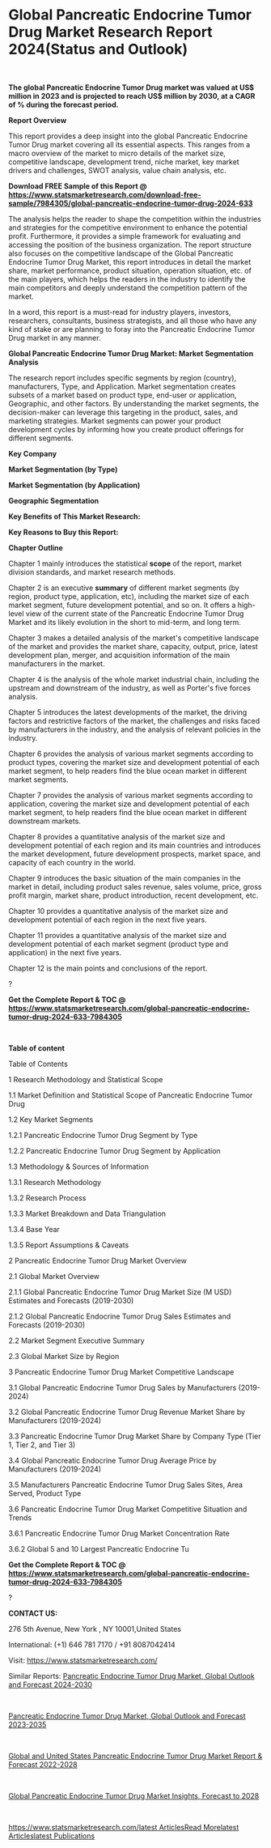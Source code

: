 <h1>Global Pancreatic Endocrine Tumor Drug Market Research Report 2024(Status and Outlook)</h1><br/><p><strong>The global Pancreatic Endocrine Tumor Drug market was valued at US$ million in 2023 and is projected to reach US$ million by 2030, at a <strong>CAGR</strong> of % during the forecast period.</strong></p>
 
 
 
 <p><strong>Report Overview</strong></p>
 
 
 
 <p>This report provides a deep insight into the global Pancreatic Endocrine Tumor Drug market covering all its essential aspects. This ranges from a macro overview of the market to micro details of the market size, competitive landscape, development trend, niche market, key market drivers and challenges, SWOT analysis, value chain analysis, etc.</p>
 
 
 
 <p><strong>Download FREE Sample of this Report @ <a href="https://www.statsmarketresearch.com/download-free-sample/7984305/global-pancreatic-endocrine-tumor-drug-2024-633">https://www.statsmarketresearch.com/download-free-sample/7984305/global-pancreatic-endocrine-tumor-drug-2024-633</a></strong></p>
 
 
 
 <p>The analysis helps the reader to shape the competition within the industries and strategies for the competitive environment to enhance the potential profit. Furthermore, it provides a simple framework for evaluating and accessing the position of the business organization. The report structure also focuses on the competitive landscape of the Global Pancreatic Endocrine Tumor Drug Market, this report introduces in detail the market share, market performance, product situation, operation situation, etc. of the main players, which helps the readers in the industry to identify the main competitors and deeply understand the competition pattern of the market.</p>
 
 
 
 <p>In a word, this report is a must-read for industry players, investors, researchers, consultants, business strategists, and all those who have any kind of stake or are planning to foray into the Pancreatic Endocrine Tumor Drug market in any manner.</p>
 
 
 
 <p><strong>Global Pancreatic Endocrine Tumor Drug Market: Market Segmentation Analysis</strong></p>
 
 
 
 <p>The research report includes specific segments by region (country), manufacturers, Type, and Application. Market segmentation creates subsets of a market based on product type, end-user or application, Geographic, and other factors. By understanding the market segments, the decision-maker can leverage this targeting in the product, sales, and marketing strategies. Market segments can power your product development cycles by informing how you create product offerings for different segments.</p>
 
 
 
 <p><strong>Key Company</strong></p>
 
 
 
 <p><strong>Market Segmentation (by Type)</strong></p>
 
 
 
 <p><strong>Market Segmentation (<strong>by Application</strong>)</strong></p>
 
 
 
 <p><strong>Geographic Segmentation</strong></p>
 
 
 
 <p><strong>Key Benefits of This Market Research:</strong></p>
 
 
 
 <p><strong>Key <strong>Reasons to Buy</strong> this Report:</strong></p>
 
 
 
 <p><strong>Chapter Outline</strong></p>
 
 
 
 <p>Chapter 1 mainly introduces the statistical <strong>scope</strong> of the report, market division standards, and market research methods.</p>
 
 
 
 <p>Chapter 2 is an executive <strong>summary</strong> of different market segments (by region, product type, application, etc), including the market size of each market segment, future development potential, and so on. It offers a high-level view of the current state of the Pancreatic Endocrine Tumor Drug Market and its likely evolution in the short to mid-term, and long term.</p>
 
 
 
 <p>Chapter 3 makes a detailed analysis of the market&#39;s competitive landscape of the market and provides the market share, capacity, output, price, latest development plan, merger, and acquisition information of the main manufacturers in the market.</p>
 
 
 
 <p>Chapter 4 is the analysis of the whole market industrial chain, including the upstream and downstream of the industry, as well as Porter&#39;s five forces analysis.</p>
 
 
 
 <p>Chapter 5 introduces the latest developments of the market, the driving factors and restrictive factors of the market, the challenges and risks faced by manufacturers in the industry, and the analysis of relevant policies in the industry.</p>
 
 
 
 <p>Chapter 6 provides the analysis of various market segments according to product types, covering the market size and development potential of each market segment, to help readers find the blue ocean market in different market segments.</p>
 
 
 
 <p>Chapter 7 provides the analysis of various market segments according to application, covering the market size and development potential of each market segment, to help readers find the blue ocean market in different downstream markets.</p>
 
 
 
 <p>Chapter 8 provides a quantitative analysis of the market size and development potential of each region and its main countries and introduces the market development, future development prospects, market space, and capacity of each country in the world.</p>
 
 
 
 <p>Chapter 9 introduces the basic situation of the main companies in the market in detail, including product sales revenue, sales volume, price, gross profit margin, market share, product introduction, recent development, etc.</p>
 
 
 
 <p>Chapter 10 provides a quantitative analysis of the market size and development potential of each region in the next five years.</p>
 
 
 
 <p>Chapter 11 provides a quantitative analysis of the market size and development potential of each market segment (product type and application) in the next five years.</p>
 
 
 
 <p>Chapter 12 is the main points and conclusions of the report.</p>
 
 
 
 <p>? </p>
 
 
 
 <div><b>Get the Complete Report & TOC @ <a href="https://www.statsmarketresearch.com/global-pancreatic-endocrine-tumor-drug-2024-633-7984305">https://www.statsmarketresearch.com/global-pancreatic-endocrine-tumor-drug-2024-633-7984305</a></b></div>
 
 
 
 <p><br />
 
 <b>Table of content</b></p>
 
 
 
 <p>Table of Contents<br />
 
 1 Research Methodology and Statistical Scope<br />
 
 1.1 Market Definition and Statistical Scope of Pancreatic Endocrine Tumor Drug<br />
 
 1.2 Key Market Segments<br />
 
 1.2.1 Pancreatic Endocrine Tumor Drug Segment by Type<br />
 
 1.2.2 Pancreatic Endocrine Tumor Drug Segment by Application<br />
 
 1.3 Methodology & Sources of Information<br />
 
 1.3.1 Research Methodology<br />
 
 1.3.2 Research Process<br />
 
 1.3.3 Market Breakdown and Data Triangulation<br />
 
 1.3.4 Base Year<br />
 
 1.3.5 Report Assumptions & Caveats<br />
 
 2 Pancreatic Endocrine Tumor Drug Market Overview<br />
 
 2.1 Global Market Overview<br />
 
 2.1.1 Global Pancreatic Endocrine Tumor Drug Market Size (M USD) Estimates and Forecasts (2019-2030)<br />
 
 2.1.2 Global Pancreatic Endocrine Tumor Drug Sales Estimates and Forecasts (2019-2030)<br />
 
 2.2 Market Segment Executive Summary<br />
 
 2.3 Global Market Size by Region<br />
 
 3 Pancreatic Endocrine Tumor Drug Market Competitive Landscape<br />
 
 3.1 Global Pancreatic Endocrine Tumor Drug Sales by Manufacturers (2019-2024)<br />
 
 3.2 Global Pancreatic Endocrine Tumor Drug Revenue Market Share by Manufacturers (2019-2024)<br />
 
 3.3 Pancreatic Endocrine Tumor Drug Market Share by Company Type (Tier 1, Tier 2, and Tier 3)<br />
 
 3.4 Global Pancreatic Endocrine Tumor Drug Average Price by Manufacturers (2019-2024)<br />
 
 3.5 Manufacturers Pancreatic Endocrine Tumor Drug Sales Sites, Area Served, Product Type<br />
 
 3.6 Pancreatic Endocrine Tumor Drug Market Competitive Situation and Trends<br />
 
 3.6.1 Pancreatic Endocrine Tumor Drug Market Concentration Rate<br />
 
 3.6.2 Global 5 and 10 Largest Pancreatic Endocrine Tu</p>
 
 
 
 <div><b>Get the Complete Report & TOC @ <a href="https://www.statsmarketresearch.com/global-pancreatic-endocrine-tumor-drug-2024-633-7984305">https://www.statsmarketresearch.com/global-pancreatic-endocrine-tumor-drug-2024-633-7984305</a></b></div>
 
 
 
 <p>? </p>
 
 
 
 <p><b>CONTACT US:</b><br />
 
 276 5th Avenue, New York , NY 10001,United States<br />
 
 International: (+1) 646 781 7170 / +91 8087042414<br />
 
 Visit: <a href="https://www.statsmarketresearch.com/">https://www.statsmarketresearch.com/</a><br />
 
 Similar Reports: <a href="https://www.statsmarketresearch.com/global-pancreatic-endocrine-tumor-drug-2024-633-7984305">Pancreatic Endocrine Tumor Drug Market, Global Outlook and Forecast 2024-2030</a><br />
 
 <br />
 
 <a href="https://www.statsmarketresearch.com/global-pancreatic-endocrine-tumor-drug-2024-633-7984305">Pancreatic Endocrine Tumor Drug Market, Global Outlook and Forecast 2023-2035</a><br />
 
 <br />
 
 <a href="https://www.statsmarketresearch.com/global-pancreatic-endocrine-tumor-drug-2024-633-7984305">Global and United States Pancreatic Endocrine Tumor Drug Market Report & Forecast 2022-2028</a><br />
 
 <br />
 
 <a href="https://www.statsmarketresearch.com/global-pancreatic-endocrine-tumor-drug-2024-633-7984305">Global Pancreatic Endocrine Tumor Drug Market Insights, Forecast to 2028</a><br />
 
 <br />
 
 <a href="https://gyeongbokgung.com">https://www.statsmarketresearch.com/</a><a href="https://hallyeomaritime.com">latest Articles</a><a href="https://jingwansa.com">Read More</a><a href="https://nguoiviet.jp/">latest Articles</a><a href="https://www.intelmarketresearch.com/">latest Publications</a></p>